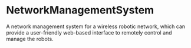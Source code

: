 # NetworkManagementSystem
A network management system for a wireless robotic network, which can provide a user-friendly web-based interface to remotely control and manage the robots.
